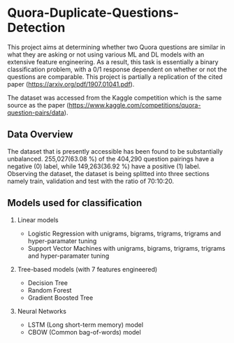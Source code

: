 # Quora-Duplicate-Questions-Detection
This project aims at determining whether two Quora questions are similar in what they are asking or not using various ML and DL models with an extensive feature engineering.  As a result, this task is essentially a binary classification problem, with a 0/1 response dependent on whether or not the questions are comparable. This project is partially a replication of the cited paper (https://arxiv.org/pdf/1907.01041.pdf).

The dataset was accessed from the Kaggle competition which is the same source as the paper (https://www.kaggle.com/competitions/quora-question-pairs/data).

## Data Overview
The dataset that is presently accessible has been found to be substantially unbalanced. 255,027(63.08 %) of the 404,290 question pairings have a negative (0) label, while 149,263(36.92 %) have a positive (1) label. Observing the dataset, the dataset is being splitted into three sections namely train, validation and test with the ratio of 70:10:20.

## Models used for classification

1. Linear models
    - Logistic Regression with unigrams, bigrams, trigrams, trigrams and hyper-paramater tuning
    - Support Vector Machines with unigrams, bigrams, trigrams, trigrams and hyper-paramater tuning

2. Tree-based models (with 7 features engineered)
   - Decision Tree
   - Random Forest
   - Gradient Boosted Tree

3. Neural Networks
   - LSTM (Long short-term memory) model
   - CBOW (Common bag-of-words) model


